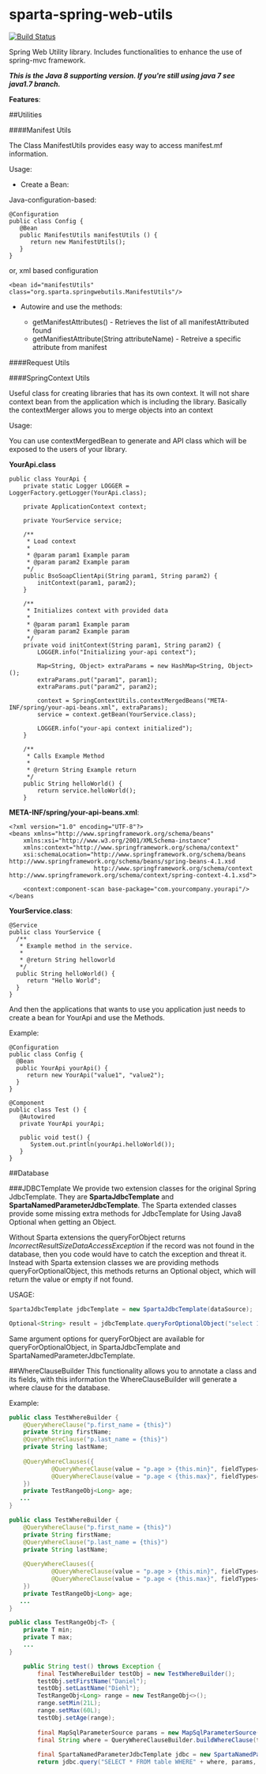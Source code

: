 # sparta-spring-web-utils
[![Build Status](https://travis-ci.org/SpartaTech/sparta-spring-web-utils.svg?branch=Java1.8)](https://travis-ci.org/SpartaTech/sparta-spring-web-utils)

Spring Web Utility library. Includes functionalities to enhance the use of spring-mvc framework. 

___This is the Java 8 supporting version. If you're still using java 7 see java1.7 branch.___

__Features__:

##Utilities

####Manifest Utils

The Class ManifestUtils provides easy way to access manifest.mf information. 

Usage:


* Create a Bean: 

Java-configuration-based:

```
@Configuration
public class Config {
   @Bean
   public ManifestUtils manifestUtils () {
      return new ManifestUtils();
   }
}
```

or, xml based configuration

```
<bean id="manifestUtils" class="org.sparta.springwebutils.ManifestUtils"/>
```

* Autowire and use the methods:

   * getManifestAttributes() - Retrieves the list of all manifestAttributed found
   * getManifiestAttribute(String attributeName) - Retreive a specific attribute from manifest

</ol>

####Request Utils


####SpringContext Utils

Useful class for creating libraries that has its own context. It will not share context bean from the application which is including the library. Basically the contextMerger allows you to merge objects into an context 


Usage:

You can use contextMergedBean to generate and API class which will be exposed to the users of your library. 

__YourApi.class__

```
public class YourApi {
	private static Logger LOGGER = LoggerFactory.getLogger(YourApi.class);
	
	private ApplicationContext context;

	private YourService service;
	
	/**
	 * Load context 
	 * 
	 * @param param1 Example param
	 * @param param2 Example param
	 */
	public BsoSoapClientApi(String param1, String param2) {
		initContext(param1, param2);
	}
	
	/**
	 * Initializes context with provided data
	 * 
	 * @param param1 Example param
	 * @param param2 Example param
	 */
	private void initContext(String param1, String param2) {
		LOGGER.info("Initializing your-api context");
		
		Map<String, Object> extraParams = new HashMap<String, Object>(); 
		extraParams.put("param1", param1);
		extraParams.put("param2", param2);
		
		context = SpringContextUtils.contextMergedBeans("META-INF/spring/your-api-beans.xml", extraParams);
		service = context.getBean(YourService.class);
		
		LOGGER.info("your-api context initialized");
	}
	
	/**
	 * Calls Example Method
	 * 
	 * @return String Example return
	 */
	public String helloWorld() {
		return service.helloWorld();
	}
```



__META-INF/spring/your-api-beans.xml__:


```
<?xml version="1.0" encoding="UTF-8"?>
<beans xmlns="http://www.springframework.org/schema/beans"
	xmlns:xsi="http://www.w3.org/2001/XMLSchema-instance" 
	xmlns:context="http://www.springframework.org/schema/context"
	xsi:schemaLocation="http://www.springframework.org/schema/beans 	http://www.springframework.org/schema/beans/spring-beans-4.1.xsd 
						http://www.springframework.org/schema/context	http://www.springframework.org/schema/context/spring-context-4.1.xsd">

	<context:component-scan base-package="com.yourcompany.yourapi"/>
</beans
```


__YourService.class__:


```
@Service
public class YourService {
  /**
   * Example method in the service.
   *
   * @return String helloworld
   */
  public String helloWorld() {
     return "Hello World";
  }
}
```



And then the applications that wants to use you application just needs to create a bean for YourApi and use the Methods. 

Example:

```
@Configuration
public class Config {
  @Bean
  public YourApi yourApi() {
     return new YourApi("value1", "value2");
  }
}

@Component
public class Test () {
   @Autowired
   private YourApi yourApi;

   public void test() {
      System.out.println(yourApi.helloWorld());
   }
}
```

##Database

###JDBCTemplate
We provide two extension classes for the original Spring JdbcTemplate. They are __SpartaJdbcTemplate__ and __SpartaNamedParameterJdbcTemplate__. The Sparta extended classes provide some missing extra methods for JdbcTemplate for Using Java8 Optional when getting an Object. 

Without Sparta extensions the queryForObject returns _IncorrectResultSizeDataAccessException_ if the record was not found in the database, then you code would have to catch the exception and threat it. Instead with Sparta extension classes we are providing methods queryForOptionalObject, this methods returns an Optional object, which will return the value or empty if not found. 

USAGE:

```Java
SpartaJdbcTemplate jdbcTemplate = new SpartaJdbcTemplate(dataSource);

Optional<String> result = jdbcTemplate.queryForOptionalObject("select 1 from dual", String.class);
```

Same argument options for queryForObject are available for queryForOptionalObject, in SpartaJdbcTemplate and SpartaNamedParameterJdbcTemplate.

##WhereClauseBuilder
This functionality allows you to annotate a class and its fields, with this information the WhereClauseBuilder will generate a where clause for the database.

Example:


```Java
public class TestWhereBuilder {
	@QueryWhereClause("p.first_name = {this}")
	private String firstName;
	@QueryWhereClause("p.last_name = {this}")
	private String lastName;
	
	@QueryWhereClauses({
			@QueryWhereClause(value = "p.age > {this.min}", fieldTypes=Types.DOUBLE),
			@QueryWhereClause(value = "p.age < {this.max}", fieldTypes=Types.DOUBLE)
	})
	private TestRangeObj<Long> age;
   ...
}
```
```Java
public class TestWhereBuilder {
	@QueryWhereClause("p.first_name = {this}")
	private String firstName;
	@QueryWhereClause("p.last_name = {this}")
	private String lastName;
	
	@QueryWhereClauses({
			@QueryWhereClause(value = "p.age > {this.min}", fieldTypes=Types.DOUBLE),
			@QueryWhereClause(value = "p.age < {this.max}", fieldTypes=Types.DOUBLE)
	})
	private TestRangeObj<Long> age;
   ...
}
```

```Java
public class TestRangeObj<T> {
	private T min;
	private T max;
	...
}
```

```Java
	public String test() throws Exception {
		final TestWhereBuilder testObj = new TestWhereBuilder();
		testObj.setFirstName("Daniel");
		testObj.setLastName("Diehl");
		TestRangeObj<Long> range = new TestRangeObj<>();
		range.setMin(21L);
		range.setMax(60L);
		testObj.setAge(range);
		
		final MapSqlParameterSource params = new MapSqlParameterSource();
		final String where = QueryWhereClauseBuilder.buildWhereClause(testObj, params);
		
		final SpartaNamedParameterJdbcTemplate jdbc = new SpartaNamedParameterJdbcTemplate(dataSource);
		return jdbc.query("SELECT * FROM table WHERE" + where, params, new TestingRowMapper());
		
```



